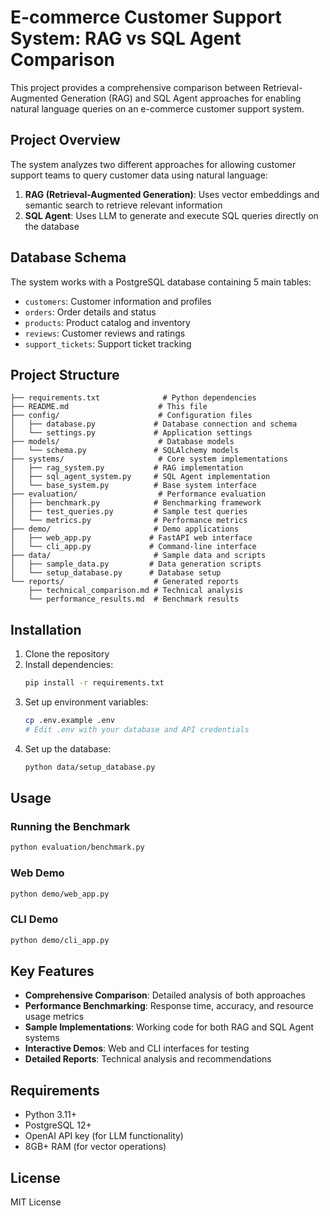 # E-commerce Customer Support System: RAG vs SQL Agent Comparison

This project provides a comprehensive comparison between Retrieval-Augmented Generation (RAG) and SQL Agent approaches for enabling natural language queries on an e-commerce customer support system.

## Project Overview

The system analyzes two different approaches for allowing customer support teams to query customer data using natural language:

1. **RAG (Retrieval-Augmented Generation)**: Uses vector embeddings and semantic search to retrieve relevant information
2. **SQL Agent**: Uses LLM to generate and execute SQL queries directly on the database

## Database Schema

The system works with a PostgreSQL database containing 5 main tables:
- `customers`: Customer information and profiles
- `orders`: Order details and status
- `products`: Product catalog and inventory
- `reviews`: Customer reviews and ratings
- `support_tickets`: Support ticket tracking

## Project Structure

```
├── requirements.txt              # Python dependencies
├── README.md                    # This file
├── config/                      # Configuration files
│   ├── database.py             # Database connection and schema
│   └── settings.py             # Application settings
├── models/                      # Database models
│   └── schema.py               # SQLAlchemy models
├── systems/                     # Core system implementations
│   ├── rag_system.py           # RAG implementation
│   ├── sql_agent_system.py     # SQL Agent implementation
│   └── base_system.py          # Base system interface
├── evaluation/                  # Performance evaluation
│   ├── benchmark.py            # Benchmarking framework
│   ├── test_queries.py         # Sample test queries
│   └── metrics.py              # Performance metrics
├── demo/                       # Demo applications
│   ├── web_app.py             # FastAPI web interface
│   └── cli_app.py             # Command-line interface
├── data/                       # Sample data and scripts
│   ├── sample_data.py         # Data generation scripts
│   └── setup_database.py      # Database setup
└── reports/                    # Generated reports
    ├── technical_comparison.md # Technical analysis
    └── performance_results.md  # Benchmark results
```

## Installation

1. Clone the repository
2. Install dependencies:
   ```bash
   pip install -r requirements.txt
   ```
3. Set up environment variables:
   ```bash
   cp .env.example .env
   # Edit .env with your database and API credentials
   ```
4. Set up the database:
   ```bash
   python data/setup_database.py
   ```

## Usage

### Running the Benchmark
```bash
python evaluation/benchmark.py
```

### Web Demo
```bash
python demo/web_app.py
```

### CLI Demo
```bash
python demo/cli_app.py
```

## Key Features

- **Comprehensive Comparison**: Detailed analysis of both approaches
- **Performance Benchmarking**: Response time, accuracy, and resource usage metrics
- **Sample Implementations**: Working code for both RAG and SQL Agent systems
- **Interactive Demos**: Web and CLI interfaces for testing
- **Detailed Reports**: Technical analysis and recommendations

## Requirements

- Python 3.11+
- PostgreSQL 12+
- OpenAI API key (for LLM functionality)
- 8GB+ RAM (for vector operations)

## License

MIT License 